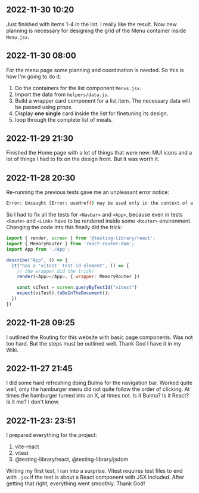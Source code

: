 ## 2022-11-30 10:20

Just finished with items 1-4 in the list. I really like the result. Now new planning is necessary for designing the grid of the Menu container inside `Menu.jsx`.




## 2022-11-30 08:00

For the menu page some planning and coordination is needed. So this is how I'm going to do it:

1. Do the containers for the list component `Menus.jsx`.
2. Import the data from `helpers/data.js`.
3. Build a wrapper card component for a list item. The necessary data will be passed using props.
4. Display __one single__ card inside the list for finetuning its design.
5. loop through the complete list of meals.


## 2022-11-29 21:30

Finished the Home page with a lot of things that were new: MUI icons and a lot of things I had
to fix on the design front. But it was worth it.


## 2022-11-28 20:30

Re-running the previous tests gave me an unpleasant error notice:

```bash
Error: Uncaught [Error: useHref() may be used only in the context of a <Router> component.]
```

So I had to fix all the tests for `<Navbar>` and `<App>`, because even in tests `<Route>` and `<Link>` have to be rendered inside some `<Router>` environment. Changing the code into this finally did the trick:

```javascript
import { render, screen } from '@testing-library/react';
import { MemoryRouter } from 'react-router-dom';
import App from './App';

describe("App", () => {
  it("has a 'vitest' test-id element", () => {
    // the wrapper did the trick!
    render(<App></App>, { wrapper: MemoryRouter })

    const viTest = screen.queryByTestId("vitest")
    expect(viTest).toBeInTheDocument();
  })
})
```



## 2022-11-28 09:25

I outlined the Routing for this website with basic page components. Was not too hard. But the steps must be outlined well. Thank God I have it in my Wiki.


## 2022-11-27 21:45

I did some hard refreshing doing Bulma for the navigation bar. Worked quite well, only the hamburger menu did not quite follow the order of clicking. At times the hamburger turned into an X, at times not. Is it Bulma? Is it React? Is it me? I don't know.


## 2022-11-23: 23:51

I prepared everything for the project:

1. vite-react
0. vitest
0. @testing-library/react, @testing-library/jsdom

Writing my first test, I ran into a surprise. Vitest requires test files to end with `.jsx` if the test is about a React component with JSX included. After getting that right, everything went smoothly. Thank God!


